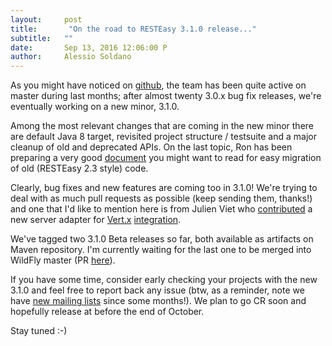 ```yaml
---
layout:     post
title:       "On the road to RESTEasy 3.1.0 release..."
subtitle:   ""
date:       Sep 13, 2016 12:06:00 P
author:     Alessio Soldano
---
```


As you might have noticed on [github](https://github.com/resteasy/Resteasy), the team has been quite active on master during last months; after almost twenty 3.0.x bug fix releases, we&#39;re eventually working on a new minor, 3.1.0.

Among the most relevant changes that are coming in the new minor there are default Java 8 target, revisited project structure / testsuite and a major cleanup of old and deprecated APIs. On the last topic, Ron has been preparing a very good [document](http://docs.jboss.org/resteasy/docs/resteasy-upgrade-guide-en-US.pdf) you might want to read for easy migration of old (RESTEasy 2.3 style) code.

Clearly, bug fixes and new features are coming too in 3.1.0! We&#39;re trying to deal with as much pull requests as possible (keep sending them, thanks!) and one that I&#39;d like to mention here is from Julien Viet who [contributed](https://github.com/resteasy/Resteasy/pull/868) a new server adapter for [Vert.x](http://vertx.io/) [integration](https://issues.jboss.org/browse/RESTEASY-1453).

We&#39;ve tagged two 3.1.0 Beta releases so far, both available as artifacts on Maven repository. I&#39;m currently waiting for the last one to be merged into WildFly master (PR [here](https://github.com/wildfly/wildfly/pull/9181)).

If you have some time, consider early checking your projects with the new 3.1.0 and feel free to report back any issue (btw, as a reminder, note we have [new mailing lists](http://resteasy.jboss.org/mailinglists) since some months!). We plan to go CR soon and hopefully release at before the end of October.

Stay tuned :-)




                    




                    

                    


                
